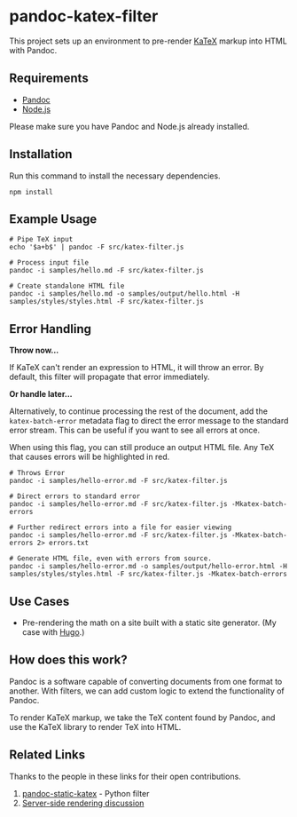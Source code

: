 # pandoc-katex-filter

This project sets up an environment to pre-render [KaTeX](https://katex.org/) markup into HTML with Pandoc. 

## Requirements
- [Pandoc](https://pandoc.org/)
- [Node.js](https://nodejs.org/en/)

Please make sure you have Pandoc and Node.js already installed.

## Installation

Run this command to install the necessary dependencies.

```
npm install
```

## Example Usage

```
# Pipe TeX input
echo '$a+b$' | pandoc -F src/katex-filter.js

# Process input file
pandoc -i samples/hello.md -F src/katex-filter.js

# Create standalone HTML file
pandoc -i samples/hello.md -o samples/output/hello.html -H samples/styles/styles.html -F src/katex-filter.js
```

## Error Handling

**Throw now...**

If KaTeX can't render an expression to HTML, it will throw an error. By default, this filter will propagate that error immediately.

**Or handle later...**

Alternatively, to continue processing the rest of the document, add the `katex-batch-error` metadata flag to direct the error message to the standard error stream. This can be useful if you want to see all errors at once.

When using this flag, you can still produce an output HTML file. Any TeX that causes errors will be highlighted in red.

```
# Throws Error
pandoc -i samples/hello-error.md -F src/katex-filter.js

# Direct errors to standard error
pandoc -i samples/hello-error.md -F src/katex-filter.js -Mkatex-batch-errors

# Further redirect errors into a file for easier viewing
pandoc -i samples/hello-error.md -F src/katex-filter.js -Mkatex-batch-errors 2> errors.txt

# Generate HTML file, even with errors from source.
pandoc -i samples/hello-error.md -o samples/output/hello-error.html -H samples/styles/styles.html -F src/katex-filter.js -Mkatex-batch-errors
```

## Use Cases
- Pre-rendering the math on a site built with a static site generator. (My case with [Hugo](https://gohugo.io/).)

## How does this work?
Pandoc is a software capable of converting documents from one format to another. With filters, we can add custom logic to extend the functionality of Pandoc.

To render KaTeX markup, we take the TeX content found by Pandoc, and use the KaTeX library to render TeX into HTML.

## Related Links
Thanks to the people in these links for their open contributions.
1) [pandoc-static-katex](https://github.com/Zaharid/pandoc_static_katex) - Python filter
2) [Server-side rendering discussion](https://github.com/jgm/pandoc/issues/6651)
